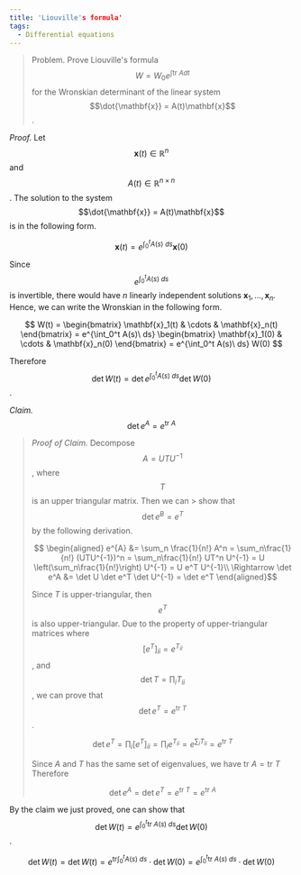 ```yaml
---
title: 'Liouville's formula'
tags:
  - Differential equations
---
```

> Problem. Prove Liouville's formula $$W=W_0 e^{\int \mathrm{tr}\ A dt}$$ for the Wronskian determinant of the linear system $$\dot{\mathbf{x}} = A(t)\mathbf{x}$$.

*Proof.* Let $$\mathbf{x}(t)\in\mathbb{R}^n$$ and $$A(t)\in\mathbb{R}^{n\times n}$$. The solution to the system $$\dot{\mathbf{x}} = A(t)\mathbf{x}$$ is in the following form.

$$
\mathbf{x}(t) = e^{\int_0^t A(s)\ ds}\mathbf{x}(0)
$$

Since $$e^{\int_0^t A(s)\ ds}$$ is invertible, there would have $n$ linearly independent solutions $\mathbf{x}_1,\dots,\mathbf{x}_n$. Hence, we can write the Wronskian in the following form.

$$
W(t) = \begin{bmatrix}
    \mathbf{x}_1(t) & \cdots & \mathbf{x}_n(t)
\end{bmatrix} = 
e^{\int_0^t A(s)\ ds}
\begin{bmatrix}
    \mathbf{x}_1(0) & \cdots & \mathbf{x}_n(0)
\end{bmatrix} = 
e^{\int_0^t A(s)\ ds} W(0)
$$

Therefore $$\det W(t) = \det e^{\int_0^t A(s)\ ds}\det W(0)$$.

*Claim.* $$\det e^A = e^{\mathrm{tr}\ A}$$

> *Proof of Claim.* Decompose $$A=UTU^{-1}$$, where $$T$$ is an upper triangular matrix. Then we can > show that $$\det e^{B}=e^{T}$$ by the following derivation.
> 
> $$
\begin{aligned}
e^{A} &= \sum_n \frac{1}{n!} A^n
= \sum_n\frac{1}{n!} (UTU^{-1})^n
= \sum_n\frac{1}{n!} UT^n U^{-1}
= U \left(\sum_n\frac{1}{n!}\right) U^{-1}
= U e^T U^{-1}\\
\Rightarrow \det e^A &= \det U \det e^T \det U^{-1} = \det e^T    
\end{aligned}$$
> 
> Since $T$ is upper-triangular, then $$e^T$$ is also upper-triangular. Due to the property of upper-triangular matrices where $$[e^T]_{ii} = e^{T_{ii}}$$, and $$\det T = \prod_i T_ {ii}$$, we can prove that $$\det e^T = e^{\mathrm{tr}\ T}$$.
> 
> $$
\det e^T = \prod_i [e^T]_{ii} = \prod_i e^{T_{ii}} = e^{\sum_i T_{ii}} = e^{\mathrm{tr}\ T}$$
> 
> Since $A$ and $T$ has the same set of eigenvalues, we have $\mathrm{tr}\ A=\mathrm{tr}\ T$ Therefore 
> 
> $$
\det e^A = \det e^T = e^{\mathrm{tr}\ T} = e^{\mathrm{tr}\ A}$$

By the claim we just proved, one can show that $$\det W(t) = e^{\int_0^t \mathrm{tr}\ A(s)\ ds}\det W(0)$$.

$$
\det W(t) = \det W(t) =  e^{\mathrm{tr}\int_0^t A(s)\ ds} \cdot \det W(0)
=  e^{\int_0^t \mathrm{tr}\ A(s)\ ds} \cdot \det W(0)
$$

